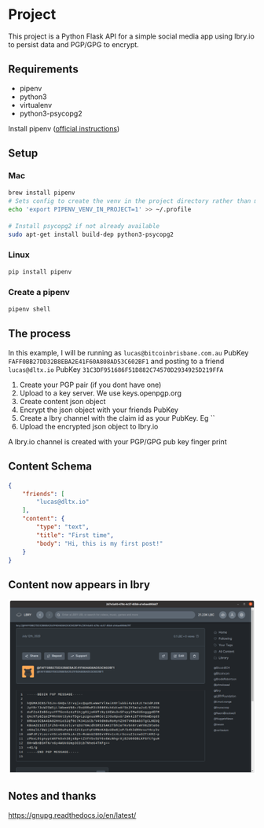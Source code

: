 # Project

This project is a Python Flask API for a simple social media app using lbry.io to persist data and PGP/GPG to encrypt.

## Requirements

- pipenv
- python3
- virtualenv
- python3-psycopg2

Install pipenv ([official instructions](https://pipenv.pypa.io/en/latest/install/#installing-pipenv))

## Setup

### Mac

```bash
brew install pipenv
# Sets config to create the venv in the project directory rather than mapping it globally
echo 'export PIPENV_VENV_IN_PROJECT=1' >> ~/.profile

# Install psycopg2 if not already available
sudo apt-get install build-dep python3-psycopg2
```

### Linux

```bash
pip install pipenv
```

### Create a pipenv

```bash
pipenv shell
```

## The process

In this example, I will be running as `lucas@bitcoinbrisbane.com.au` PubKey `FAFF0BB27DD32B8EBA2E41F60A808AD53C602BF1` and posting to a friend `lucas@dltx.io` PubKey `31C3DF951686F51D882C74570D2934925D219FFA`

1. Create your PGP pair (if you dont have one)
2. Upload to a key server.  We use keys.openpgp.org
3. Create content json object
4. Encrypt the json object with your friends PubKey
5. Create a lbry channel with the claim id as your PubKey.  Eg ``
6. Upload the encrypted json object to lbry.io

A lbry.io channel is created with your PGP/GPG pub key finger print

## Content Schema

```json
{
    "friends": [
        "lucas@dltx.io"
    ],
    "content": {
        "type": "text",
        "title": "First time",
        "body": "Hi, this is my first post!"
    }
}
```

## Content now appears in lbry

![ScreenShot](Screenshot.png)

## Notes and thanks

https://gnupg.readthedocs.io/en/latest/
